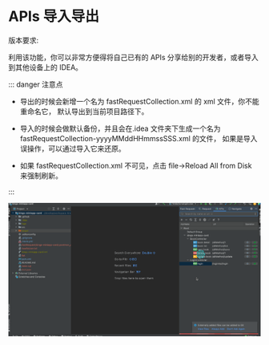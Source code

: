 # APIs 导入导出

版本要求: <Badge text="2022.1.4.0" />

利用该功能，你可以非常方便得将自己已有的 APIs 分享给别的开发者，或者导入到其他设备上的 IDEA。

::: danger 注意点

- 导出的时候会新增一个名为 fastRequestCollection.xml 的 xml 文件，你不能重命名它， 默认导出到当前项目路径下。

- 导入的时候会做默认备份，并且会在.idea 文件夹下生成一个名为 fastRequestCollection-yyyyMMddHHmmssSSS.xml 的文件，
  如果是导入误操作，可以通过导入它来还原。

- 如果 fastRequestCollection.xml 不可见，点击 file->Reload All from Disk 来强制刷新。

:::

![exportImportApis](/img/exportImportApis.gif)
